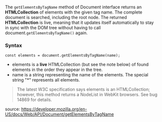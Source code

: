 The `getElementsByTagName` method of Document interface returns an **HTMLCollection** of elements with the given tag name. The complete document is searched, including the root node. The returned **HTMLCollection** is live, meaning that it updates itself automatically to stay in sync with the DOM tree without having to call document.`getElementsByTagName()` again.

### Syntax
`const elements = document.getElementsByTagName(name);`

- elements is a **live** HTMLCollection (but see the note below) of found elements in the order they appear in the tree.
- name is a string representing the name of the elements. The special string "*" represents all elements.

> The latest W3C specification says elements is an HTMLCollection; however, this method returns a NodeList in WebKit browsers. See bug 14869 for details.


source: https://developer.mozilla.org/en-US/docs/Web/API/Document/getElementsByTagName